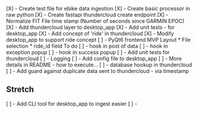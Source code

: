 [X] - Create test file for ebike data ingestion
[X] - Create basic processor in raw python
[X] - Create fastapi thundercloud create endpoint
[X] - Normalize FIT File time stamp (Number of seconds since GARMIN EPOC)
[X] - Add thundercloud layer to desktop_app
[X] - Add unit tests - for desktop_app
[X] - Add concept of 'ride' in thundercloud 
[X] - Modify desktop_app to support ride concept
[ ] - PyQt6 frontend MVP
     Layout
      * File selection
      * ride_id field 
     To do
     [ ] - hook in post of data
     [ ] - hook in exception popup
     [ ] - hook in success popup
[ ] - Add unit tests for thundercloud
[ ] - Logging 
[ ] - Add config file to desktop_app
[ ] - More details in README - how to execute...
[ ] - database hookup in thundercloud
[ ] - Add guard against duplicate data sent to thundercloud - via timestamp

## Stretch
[ ] - Add CLI tool for desktop_app to ingest easier
[ ] - 
